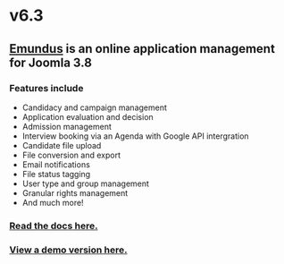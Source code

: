 # v6.3
## [Emundus](https://emundus.fr) is an online application management for Joomla 3.8

### Features include
* Candidacy and campaign management
* Application evaluation and decision
* Admission management
* Interview booking via an Agenda with Google API intergration
* Candidate file upload
* File conversion and export
* Email notifications
* File status tagging
* User type and group management
* Granular rights management
* And much more!

### [Read the docs here.](https://doc.emundus.io/index.php/Accueil)
### [View a demo version here.](http://demo.emundus.io/index.php?lang=en)

